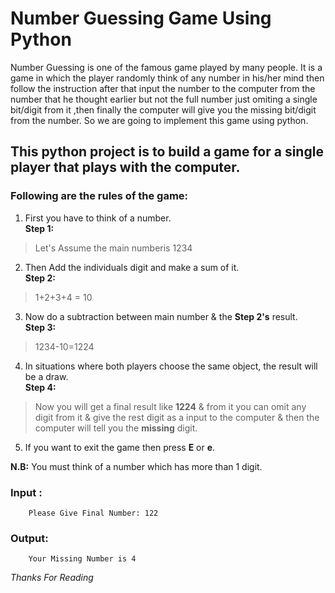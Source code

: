 # Number Guessing Game Using Python

Number Guessing is one of the famous game played by many people. It is a game in which the player randomly think of any number in his/her mind then follow the instruction after that input the number to the computer from the number that he thought earlier but not the full number just omiting a single bit/digit from it ,then finally the computer will give you the missing bit/digit from the number. So we are going to implement this game using python. 

## This python project is to build a game for a single player that plays with the computer.

### Following are the rules of the game:

1. First you have to think of a number.<br/>
**Step 1:**
> Let's Assume the main numberis 1234 
2. Then Add the individuals digit and make a sum of it.<br/>
 **Step 2:**
> 1+2+3+4 = 10
3. Now do a subtraction between main number & the **Step 2's** result.<br/>
 **Step 3:**
> 1234-10=1224
4. In situations where both players choose the same object, the result will be a draw.<br/>
 **Step 4:**
> Now you will get a final result like **1224** & from it you can omit any digit from it & give the rest digit as a input to the computer & then the computer will tell you the **missing** digit.<br/>
5. If you want to exit the game then press **E** or **e**.


**N.B:** You must think of a number which has more than 1 digit.



### Input :
        Please Give Final Number: 122 


### Output:
        Your Missing Number is 4


*Thanks For Reading*



